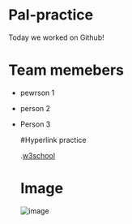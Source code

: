 # Pal-practice
Today we worked on Github!

# Team memebers

* pewrson 1

* person 2

* Person 3

  #Hyperlink practice

  .[w3school](https://www.w3schools.com/)

  # Image

  ![image](https://www.w3schools.com/)
